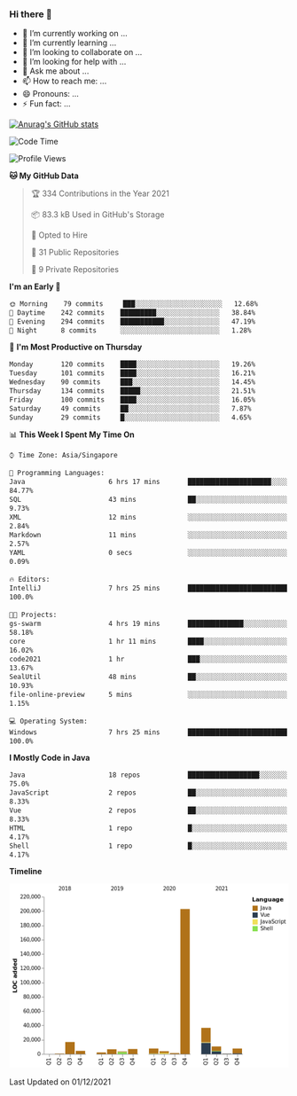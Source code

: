 ### Hi there 👋

- 🔭 I’m currently working on ...
- 🌱 I’m currently learning ...
- 👯 I’m looking to collaborate on ...
- 🤔 I’m looking for help with ...
- 💬 Ask me about ...
- 📫 How to reach me: ...
- 😄 Pronouns: ...
- ⚡ Fun fact: ...

[![Anurag's GitHub stats](https://github-readme-stats.vercel.app/api?username=xiumu2017&show_icons=true&theme=radical)](https://github.com/anuraghazra/github-readme-stats)

<!--
**xiumu2017/xiumu2017** is a ✨ _special_ ✨ repository because its `README.md` (this file) appears on your GitHub profile.

Here are some ideas to get you started:

- 🔭 I’m currently working on ...
- 🌱 I’m currently learning ...
- 👯 I’m looking to collaborate on ...
- 🤔 I’m looking for help with ...
- 💬 Ask me about ...
- 📫 How to reach me: ...
- 😄 Pronouns: ...
- ⚡ Fun fact: ...
-->

<!--START_SECTION:waka-->
![Code Time](http://img.shields.io/badge/Code%20Time-110%20hrs%2020%20mins-blue)

![Profile Views](http://img.shields.io/badge/Profile%20Views-19-blue)

**🐱 My GitHub Data** 

> 🏆 334 Contributions in the Year 2021
 > 
> 📦 83.3 kB Used in GitHub's Storage 
 > 
> 💼 Opted to Hire
 > 
> 📜 31 Public Repositories 
 > 
> 🔑 9 Private Repositories  
 > 
**I'm an Early 🐤** 

```text
🌞 Morning    79 commits     ███░░░░░░░░░░░░░░░░░░░░░░   12.68% 
🌆 Daytime    242 commits    █████████░░░░░░░░░░░░░░░░   38.84% 
🌃 Evening    294 commits    ███████████░░░░░░░░░░░░░░   47.19% 
🌙 Night      8 commits      ░░░░░░░░░░░░░░░░░░░░░░░░░   1.28%

```
📅 **I'm Most Productive on Thursday** 

```text
Monday       120 commits    ████░░░░░░░░░░░░░░░░░░░░░   19.26% 
Tuesday      101 commits    ████░░░░░░░░░░░░░░░░░░░░░   16.21% 
Wednesday    90 commits     ███░░░░░░░░░░░░░░░░░░░░░░   14.45% 
Thursday     134 commits    █████░░░░░░░░░░░░░░░░░░░░   21.51% 
Friday       100 commits    ████░░░░░░░░░░░░░░░░░░░░░   16.05% 
Saturday     49 commits     ██░░░░░░░░░░░░░░░░░░░░░░░   7.87% 
Sunday       29 commits     █░░░░░░░░░░░░░░░░░░░░░░░░   4.65%

```


📊 **This Week I Spent My Time On** 

```text
⌚︎ Time Zone: Asia/Singapore

💬 Programming Languages: 
Java                     6 hrs 17 mins       █████████████████████░░░░   84.77% 
SQL                      43 mins             ██░░░░░░░░░░░░░░░░░░░░░░░   9.73% 
XML                      12 mins             ░░░░░░░░░░░░░░░░░░░░░░░░░   2.84% 
Markdown                 11 mins             ░░░░░░░░░░░░░░░░░░░░░░░░░   2.57% 
YAML                     0 secs              ░░░░░░░░░░░░░░░░░░░░░░░░░   0.09%

🔥 Editors: 
IntelliJ                 7 hrs 25 mins       █████████████████████████   100.0%

🐱‍💻 Projects: 
gs-swarm                 4 hrs 19 mins       ██████████████░░░░░░░░░░░   58.18% 
core                     1 hr 11 mins        ████░░░░░░░░░░░░░░░░░░░░░   16.02% 
code2021                 1 hr                ███░░░░░░░░░░░░░░░░░░░░░░   13.67% 
SealUtil                 48 mins             ██░░░░░░░░░░░░░░░░░░░░░░░   10.93% 
file-online-preview      5 mins              ░░░░░░░░░░░░░░░░░░░░░░░░░   1.15%

💻 Operating System: 
Windows                  7 hrs 25 mins       █████████████████████████   100.0%

```

**I Mostly Code in Java** 

```text
Java                     18 repos            ██████████████████░░░░░░░   75.0% 
JavaScript               2 repos             ██░░░░░░░░░░░░░░░░░░░░░░░   8.33% 
Vue                      2 repos             ██░░░░░░░░░░░░░░░░░░░░░░░   8.33% 
HTML                     1 repo              █░░░░░░░░░░░░░░░░░░░░░░░░   4.17% 
Shell                    1 repo              █░░░░░░░░░░░░░░░░░░░░░░░░   4.17%

```


**Timeline**

![Chart not found](https://raw.githubusercontent.com/xiumu2017/xiumu2017/main/charts/bar_graph.png) 


 Last Updated on 01/12/2021
<!--END_SECTION:waka-->
